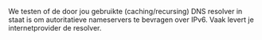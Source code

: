 We testen of de door jou gebruikte (caching/recursing) DNS resolver in staat is om autoritatieve nameservers te bevragen over IPv6. Vaak levert je internetprovider de resolver.
